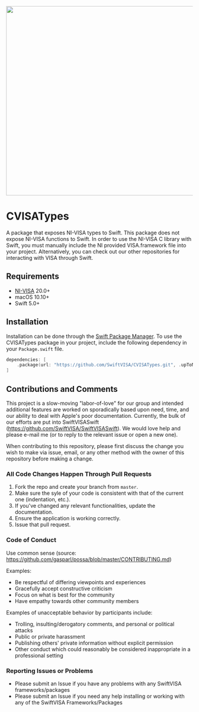 <img src="https://github.com/SwiftVISA/CoreSwiftVISA/blob/master/SwiftVISA%20Logo.png" width="512" height="512">

# CVISATypes

A package that exposes NI-VISA types to Swift. This package does not expose NI-VISA functions to Swift. In order to use the NI-VISA C library with Swift, you must manually include the NI provided VISA.framework file into your project. Alternatively, you can check out our other repositories for interacting with VISA through Swift.

## Requirements

- [NI-VISA](https://www.ni.com/en-us/support/downloads/drivers/download.ni-visa.html#351229) 20.0+
- macOS 10.10+
- Swift 5.0+

## Installation

Installation can be done through the [Swift Package Manager](https://swift.org/package-manager/). To use the CVISATypes package in your project, include the following dependency in your `Package.swift` file.
```swift
dependencies: [
    .package(url: "https://github.com/SwiftVISA/CVISATypes.git", .upToNextMajor(from: "1.0.0"))
]
```

## Contributions and Comments
This project is a slow-moving "labor-of-love" for our group and intended additional features are worked on sporadically based upon need, time, and our ability to deal with Apple's poor documentation.  Currently, the bulk of our efforts are put into SwiftVISASwift (https://github.com/SwiftVISA/SwiftVISASwift).  We would love help and please e-mail me (or to reply to the relevant issue or open a new one).

When contributing to this repository, please first discuss the change you wish to make via issue, email, or any other method with the owner of this repository before making a change.

### All Code Changes Happen Through Pull Requests

1. Fork the repo and create your branch from `master`.
2. Make sure the syle of your code is consistent with that of the current one (indentation, etc.).
3. If you've changed any relevant functionalities, update the documentation.
4. Ensure the application is working correctly.
5. Issue that pull request.

### Code of Conduct

Use common sense (source: https://github.com/gasparl/possa/blob/master/CONTRIBUTING.md)

Examples:

* Be respectful of differing viewpoints and experiences
* Gracefully accept constructive criticism
* Focus on what is best for the community
* Have empathy towards other community members

Examples of unacceptable behavior by participants include:

* Trolling, insulting/derogatory comments, and personal or political attacks
* Public or private harassment
* Publishing others' private information without explicit permission
* Other conduct which could reasonably be considered inappropriate in a
  professional setting
  
 
### Reporting Issues or Problems
* Please submit an Issue if you have any problems with any SwiftVISA frameworks/packages
* Please submit an Issue if you need any help installing or working with any of the SwiftVISA Frameworks/Packages
